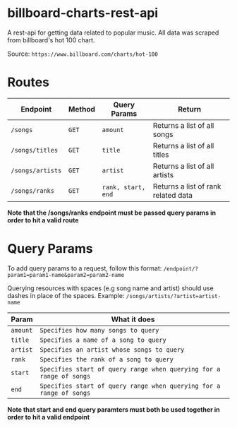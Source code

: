 # billboard-charts-rest-api
A rest-api for getting data related to popular music. All data was scraped from billboard's hot 100 chart.

Source: `https://www.billboard.com/charts/hot-100`

Routes
======

| Endpoint         | Method  | Query Params        | Return                               |
|------------------|-------- |---------------------|--------------------------------------|
| `/songs`         | `GET`   | `amount`            | Returns a list of all songs          |
| `/songs/titles`  | `GET`   |  `title`            | Returns a list of all titles         |
| `/songs/artists` | `GET`   |  `artist`           | Returns a list of all artists        |
| `/songs/ranks`   | `GET`   |`rank, start, end`   | Returns a list of rank related data  | 

**Note that the /songs/ranks endpoint must be passed query params in order to hit a valid route**

Query Params
============
To add query params to a request, follow this format: `/endpoint/?param1=param1-name&param2=param2-name`

Querying resources with spaces (e.g song name and artist) should use dashes in place of the spaces.
Example: `/songs/artists/?artist=artist-name`

| Param    | What it does                                                               |
|----------|----------------------------------------------------------------------------|
| `amount` | `Specifies how many songs to query`                                        |
| `title`  | `Specifies a name of a song to query`                                      |
| `artist` | `Specifies an artist whose songs to query`                                 |
| `rank`   | `Specifies the rank of a song to query`                                    |
| `start`  | `Specifies start of query range when querying for a range of songs`        |
| `end`    | `Specifies start of query range when querying for a range of songs`        |

**Note that start and end query paramters must both be used together in order to hit a valid endpoint**